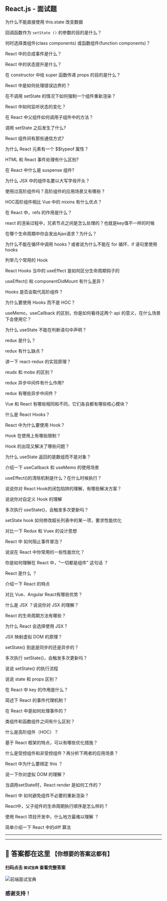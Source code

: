 ## React.js - 面试题


为什么不能直接使用 this.state 改变数据

回调函数作为 `setState ()` 的参数的目的是什么？

何时选择类组件(class components) 或函数组件(function components)？

React 中的合成事件是什么？

React 中的状态提升是什么？

在 constructor 中给 super 函数传递 props 的目的是什么？

React 中是如何处理错误边界的？

在不调用 setState 的情况下如何强制一个组件重新渲染？

React 中如何监听状态的变化？

在 React 中父组件如何调用子组件中的方法？

调用 setState 之后发生了什么?

React 组件间有那些通信方式?

为什么 React 元素有一个 $$typeof 属性？

HTML 和 React 事件处理有什么区别?

在 React 中什么是 suspense 组件?

为什么 JSX 中的组件名要以大写字母开头？

使用过高阶组件吗？高阶组件的应用场景又有哪些？

HOC高阶组件相比 Vue 中的 mixins 有什么优点？

在 React 中，refs 的作用是什么？

react 的渲染过程中，兄弟节点之间是怎么处理的？也就是key值不一样的时候

在哪个生命周期中你会发出Ajax请求？为什么？

为什么不能在循环中调用 hooks？或者说为什么不能在 for 循环、if 语句里使用 hooks

列举几个常用的 Hook

React Hooks 当中的 useEffect 是如何区分生命周期钩子的

useEffect() 和 componentDidMount 有什么差异？

Hooks 是否会取代高阶组件？

为什么要使用 Hooks 而不是 HOC？

useMemo，useCallback 的区别，你是如何看待这两个 api 的意义，在什么场景下会使用它？

为什么 useState 不能在判断语句中声明？

redux 是什么？

redux 有什么缺点？

讲一下 react-redux 的实现原理？

reudx 和 mobx 的区别？

redux 异步中间件有什么作用?

redux 有哪些异步中间件？

Vue 和 React 有哪些相同和不同，它们各自都有哪些核心模块？

什么是 React Hooks？

React 中为什么要使用 Hook？

Hook 在使用上有哪些限制？

Hook 的出现又解决了哪些问题？

为什么 useState 返回的是数组而不是对象？

介绍一下 useCallback 和 useMemo 的使用场景

useEffect()的清除机制是什么？在什么时候执行？

说说你对 React Hook的闭包陷阱的理解，有哪些解决方案？

说说你对自定义 Hook 的理解

多次执行 useState()，会触发多次更新吗？

setState hook 如何修改超长列表中的某一项，要求性能优化

对比一下 Redux 和 Vuex 的设计思想

React 中 如何阻止事件冒泡？

说说在 React 中你常用的一些性能优化？

你是如何理解在 React 中，“一切都是组件” 这句话 ？

React 是什么 ？

介绍一下 React 的特点

对比 Vue、Angular React有哪些优势？

什么是 JSX ？说说你对 JSX 的理解？

React 的生命周期方法有哪些？

为什么 React 会选择使用 JSX？

JSX 映射虚拟 DOM 的原理？

setState() 到底是同步的还是异步的？

多次执行 setState()，会触发多次更新吗？

说说 setState() 的执行流程

说说 state 和 props 区别？

在 React 中 key 的作用是什么？

简述下 React 的事件代理机制？

在 React 中是如何处理事件的？

类组件和函数组件之间有什么区别？

什么是高阶组件（HOC）？

基于 React 框架的特点，可以有哪些优化措施？

什么是受控组件和非受控组件？再分析下两者的应用场景？

React 中为什么要绑定 this ？

说一下你对虚拟 DOM 的理解？

当调用setState时，React render 是如何工作的？

React 中 如何避免组件不必要的重新渲染？

React中，父子组件的生命周期执行顺序是怎么样的？

使用 React 项目开发中，什么地方最难以理解 ？

简单介绍一下 React 中的diff 算法


---
---

## 🤝 答案都在这里 `【你想要的答案这都有】`
#### **扫码**点击 `面试宝典` 查看完整答案
![前端面试宝典](https://api.daan.smallsix.cn/static/static/daan-gzh-qr.jpg)
### 感谢支持！